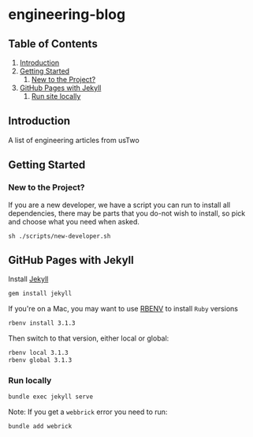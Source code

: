 # engineering-blog

## Table of Contents

1. [Introduction](#introduction)
2. [Getting Started](#getting_started)
	1. [New to the Project?](#new_to_the_project)
3. [GitHub Pages with Jekyll](#jekyll)
	1. [Run site locally](#run_local)

## Introduction <a name="introduction"></a>

A list of engineering articles from usTwo

## Getting Started <a name="getting_started"></a>

### New to the Project? <a name="new_to_the_project"></a>

If you are a new developer, we have a script you can run to install all dependencies, there
may be parts that you do-not wish to install, so pick and choose what you need when asked.

```
sh ./scripts/new-developer.sh
```

## GitHub Pages with Jekyll <a name="jekyll"></a>

Install [Jekyll](https://jekyllrb.com/docs/installation/macos/)

```bash
gem install jekyll
```

If you're on a Mac, you may want to use [RBENV](https://github.com/rbenv/rbenv) to install `Ruby` versions

```bash
rbenv install 3.1.3
```

Then switch to that version, either local or global:

```bash
rbenv local 3.1.3
rbenv global 3.1.3
```

### Run locally <a name="run_local_"></a>

```bash
bundle exec jekyll serve
```

Note: If you get a `webbrick` error you need to run:

```bash
bundle add webrick
```